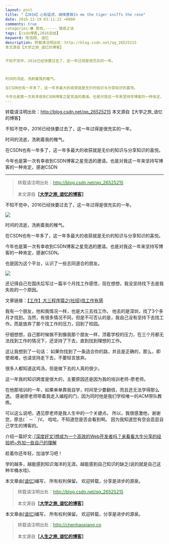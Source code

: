 ```yaml
---
layout: post
title: "【2016】心有猛虎，细嗅蔷薇In me the tiger sniffs the rose"
date: 2016-12-19 03:11:22 +0800
comments: true
categories:❻ 其他,----- 情感之谈
tags: [csdn博客,2016总结]
keyword: 陈浩翔, 谙忆
description: 转载请注明出处：http://blog.csdn.net/qq_26525215
本文源自【大学之旅_谙忆的博客】


不知不觉中，2016已经快要过去了，这一年过得是很充实的一年。



时间的流逝，洗刷着我的稚气。

在CSDN也有一年多了，这一年多最大的收获就是无价的知识与分享知识的喜悦。

今年也是第一次有幸收到CSDN博客之星竞选的邀请。也是对我这一年来坚持写博客的一种肯定，感谢CSDN 
---
```



转载请注明出处：http://blog.csdn.net/qq_26525215
本文源自【大学之旅_谙忆的博客】


不知不觉中，2016已经快要过去了，这一年过得是很充实的一年。



时间的流逝，洗刷着我的稚气。

在CSDN也有一年多了，这一年多最大的收获就是无价的知识与分享知识的喜悦。

今年也是第一次有幸收到CSDN博客之星竞选的邀请。也是对我这一年来坚持写博客的一种肯定，感谢CSDN
<!-- more -->
----------

<blockquote cite='陈浩翔'>
<p background-color='#D3D3D3'>转载请注明出处：<a href='http://blog.csdn.net/qq_26525215'><font color="green">http://blog.csdn.net/qq_26525215</font></a><br><br>
本文源自<strong>【<a href='http://blog.csdn.net/qq_26525215' target='_blank'>大学之旅_谙忆的博客</a>】</strong></p>
</blockquote>

不知不觉中，2016已经快要过去了，这一年过得是很充实的一年。

![](http://img.blog.csdn.net/20161219135716457)

时间的流逝，洗刷着我的稚气。

在CSDN也有一年多了，这一年多最大的收获就是无价的知识与分享知识的喜悦。

今年也是第一次有幸收到CSDN博客之星竞选的邀请。也是对我这一年来坚持写博客的一种肯定，感谢CSDN。

也是因为这个平台，认识了一些志同道合的朋友。

![](http://img.blog.csdn.net/20161219141817373)

还记得自己在国庆后写过一篇半个月找工作感悟，现在想想，我没坚持找下去是我失败的一个原因。

文章链接：<a href="http://blog.csdn.net/qq_26525215/article/details/52841124">【工作】大三程序猿之(社招)找工作有感 </a>

我有一个朋友，他和我情况一样，也是大三去找工作。
他去的是深圳，找了3个多月才找到。当然，有很多情况不同，但是不可否认的是，我自己没有坚持下去找工作。而是放弃了那个找工作的压力，回到了校园。

仔细想想，自己那时候做不到像我那个朋友一样，顶着学校的压力，在三个月都无法找到工作的情况下，还坚持了下去，直到找到理想的工作。

这让我想到了一句话：
如果你找到了一条适合你的路，并且是正确的，那么，即使艰难，也请坚持走下去，不要轻言放弃。

很多人都知道这鸡汤，但是做下去的人真的很少。


这一年我的知识跨度是很大的，主要原因还是因为我的培训老师-廖老师。

在他那培训的一年，如果单单靠我自学，时间至少要翻倍，而且还无法学得那么透。
感谢廖老师带着我走入编程的门，因为同时他是我们学校唯一的ACM带队教练。

可以这么说吧，遇见廖老师是我人生中的一个关键点。
所以，我很感激他，谢谢您，廖总(＾－＾)V。
哈哈，不知道您是否会看到啊。
因为我知道您有空会逛逛自己学生的博客的。

介绍一篇好文:<a href="http://blog.csdn.net/qq_26525215/article/details/52436120"> [深度好文]想成为一个高效的Web开发者吗？来看看大牛分享的经验吧~外加一些自己的理解  </a>

趁着你还年轻，加油学习吧！

学的越多，越能感到知识海洋的无涯。越能感到自己知识的缺乏(说的就是自己这种半桶水哇)、


本文章由<a href="https://chenhaoxiang.github.io/">[谙忆]</a>编写， 所有权利保留。 
欢迎转载，分享是进步的源泉。
<blockquote cite='陈浩翔'>
<p background-color='#D3D3D3'>转载请注明出处：<a href='http://blog.csdn.net/qq_26525215'><font color="green">http://blog.csdn.net/qq_26525215</font></a><br><br>
本文源自<strong>【<a href='http://blog.csdn.net/qq_26525215' target='_blank'>大学之旅_谙忆的博客</a>】</strong></p>
</blockquote>



本文章由<a href="http://chenhaoxiang.cn/">[谙忆]</a>编写， 所有权利保留。 
欢迎转载，分享是进步的源泉。
<blockquote cite='陈浩翔'>
<p background-color='#D3D3D3'>转载请注明出处：<a href='http://chenhaoxiang.cn'><font color="green">http://chenhaoxiang.cn</font></a><br><br>
本文源自<strong>【<a href='http://chenhaoxiang.cn' target='_blank'>人生之旅_谙忆的博客</a>】</strong></p>
</blockquote>
